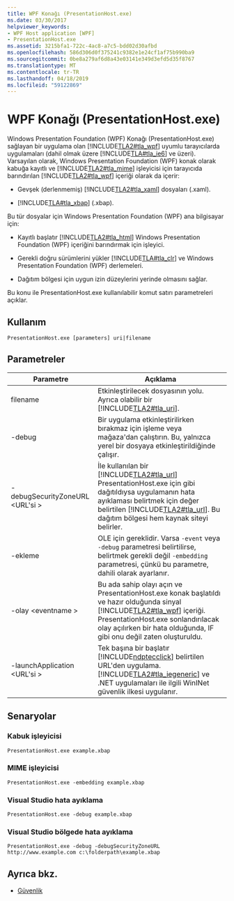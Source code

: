 ```yaml
---
title: WPF Konağı (PresentationHost.exe)
ms.date: 03/30/2017
helpviewer_keywords:
- WPF Host application [WPF]
- PresentationHost.exe
ms.assetid: 3215bfa1-722c-4ac8-a7c5-bdd02d30afbd
ms.openlocfilehash: 586d306d0f375241c9382e1e24cf1af75b990ba9
ms.sourcegitcommit: 0be8a279af6d8a43e03141e349d3efd5d35f8767
ms.translationtype: MT
ms.contentlocale: tr-TR
ms.lasthandoff: 04/18/2019
ms.locfileid: "59122869"
---
```

# <a name="wpf-host-presentationhostexe"></a>WPF Konağı (PresentationHost.exe)
Windows Presentation Foundation (WPF) Konağı (PresentationHost.exe) sağlayan bir uygulama olan [!INCLUDE[TLA2#tla_wpf](../../../../includes/tla2sharptla-wpf-md.md)] uyumlu tarayıcılarda uygulamaları (dahil olmak üzere [!INCLUDE[TLA#tla_ie6](../../../../includes/tlasharptla-ie6-md.md)] ve üzeri). Varsayılan olarak, Windows Presentation Foundation (WPF) konak olarak kabuğa kayıtlı ve [!INCLUDE[TLA2#tla_mime](../../../../includes/tla2sharptla-mime-md.md)] işleyicisi için tarayıcıda barındırılan [!INCLUDE[TLA2#tla_wpf](../../../../includes/tla2sharptla-wpf-md.md)] içeriği olarak da içerir:  
  
-   Gevşek (derlenmemiş) [!INCLUDE[TLA2#tla_xaml](../../../../includes/tla2sharptla-xaml-md.md)] dosyaları (.xaml).  
  
-   [!INCLUDE[TLA#tla_xbap](../../../../includes/tlasharptla-xbap-md.md)] (.xbap).  
  
 Bu tür dosyalar için Windows Presentation Foundation (WPF) ana bilgisayar için:  
  
-   Kayıtlı başlatır [!INCLUDE[TLA2#tla_html](../../../../includes/tla2sharptla-html-md.md)] Windows Presentation Foundation (WPF) içeriğini barındırmak için işleyici.  
  
-   Gerekli doğru sürümlerini yükler [!INCLUDE[TLA#tla_clr](../../../../includes/tlasharptla-clr-md.md)] ve Windows Presentation Foundation (WPF) derlemeleri.  
  
-   Dağıtım bölgesi için uygun izin düzeylerini yerinde olmasını sağlar.  
  
 Bu konu ile PresentationHost.exe kullanılabilir komut satırı parametreleri açıklar.  
  
## <a name="usage"></a>Kullanım  
 `PresentationHost.exe [parameters] uri|filename`  
  
## <a name="parameters"></a>Parametreler  
  
|Parametre|Açıklama|  
|---------------|-----------------|  
|filename|Etkinleştirilecek dosyasının yolu. Ayrıca olabilir bir [!INCLUDE[TLA2#tla_uri](../../../../includes/tla2sharptla-uri-md.md)].|  
|-debug|Bir uygulama etkinleştirilirken bırakmaz için işleme veya mağaza'dan çalıştırın. Bu, yalnızca yerel bir dosyaya etkinleştirildiğinde çalışır.|  
|-debugSecurityZoneURL \<URL'si >|İle kullanılan bir [!INCLUDE[TLA2#tla_url](../../../../includes/tla2sharptla-url-md.md)] PresentationHost.exe için gibi dağıtıldıysa uygulamanın hata ayıklaması belirtmek için değer belirtilen [!INCLUDE[TLA2#tla_url](../../../../includes/tla2sharptla-url-md.md)]. Bu dağıtım bölgesi hem kaynak siteyi belirler.|  
|-ekleme|OLE için gereklidir. Varsa `-event` veya `-debug` parametresi belirtilirse, belirtmek gerekli değil `-embedding` parametresi, çünkü bu parametre, dahili olarak ayarlanır.|  
|-olay \<eventname >|Bu ada sahip olayı açın ve PresentationHost.exe konak başlatıldı ve hazır olduğunda sinyal [!INCLUDE[TLA2#tla_wpf](../../../../includes/tla2sharptla-wpf-md.md)] içeriği. PresentationHost.exe sonlandırılacak olay açılırken bir hata olduğunda, IF gibi onu değil zaten oluşturuldu.|  
|-launchApplication \<URL'si >|Tek başına bir başlatır [!INCLUDE[ndptecclick](../../../../includes/ndptecclick-md.md)] belirtilen URL'den uygulama. [!INCLUDE[TLA2#tla_iegeneric](../../../../includes/tla2sharptla-iegeneric-md.md)] ve .NET uygulamaları ile ilgili WinINet güvenlik ilkesi uygulanır.|  
  
## <a name="scenarios"></a>Senaryolar  
  
### <a name="shell-handler"></a>Kabuk işleyicisi  
 `PresentationHost.exe example.xbap`  
  
### <a name="mime-handler"></a>MIME işleyicisi  
 `PresentationHost.exe -embedding example.xbap`  
  
### <a name="visual-studio-debugging"></a>Visual Studio hata ayıklama  
 `PresentationHost.exe -debug example.xbap`  
  
### <a name="visual-studio-debugging-in-zone"></a>Visual Studio bölgede hata ayıklama  
 `PresentationHost.exe -debug -debugSecurityZoneURL http://www.example.com c:\folderpath\example.xbap`  
  
## <a name="see-also"></a>Ayrıca bkz.

- [Güvenlik](../security-wpf.md)
